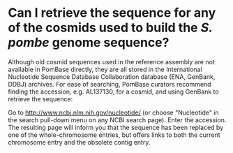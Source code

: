 # Can I retrieve the sequence for any of the cosmids used to build the *S. pombe* genome sequence?
<!-- pombase_categories: Finding data,Tools and resources -->

Although old cosmid sequences used in the reference assembly are not
available in PomBase directly, they are all stored in the International
Nucleotide Sequence Database Collaboration database (ENA, GenBank, DDBJ)
archives. For ease of searching, PomBase curators recommend finding the
accession, e.g. AL137130, for a cosmid, and using GenBank to retrieve
the sequence:

Go to http://www.ncbi.nlm.nih.gov/nucleotide/ (or choose "Nucleotide"
in the search pull-down menu on any NCBI search page). Enter the
accession. The resulting page will inform you that the sequence has been
replaced by one of the whole-chromosome entries, but offers links to
both the current chromosome entry and the obsolete contig entry.

